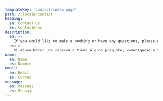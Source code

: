 ```yaml
---
templateKey: 'contact/index-page'
path: /:locale/contact
heading:
  en: Contact Us
  es: Contáctenos
description:
  en: >-
    If you would like to make a booking or have any questions, please get in touch via WhatsApp on +9510000000, or by filling in the form below.
  es: >-
    Si desea hacer una reserva o tiene alguna pregunta, comuníquese a través de WhatsApp al +9510000000, o rellene el siguiente formulario.
name:
  en: Name
  es: Nombre
email:
  en: Email
  es: Correo
message:
  en: Message
  es: Mensaje
---
```

